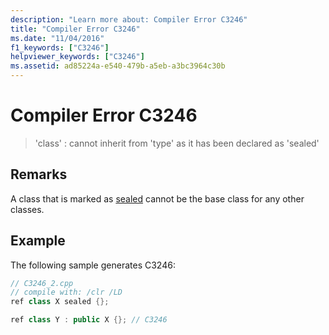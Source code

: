```yaml
---
description: "Learn more about: Compiler Error C3246"
title: "Compiler Error C3246"
ms.date: "11/04/2016"
f1_keywords: ["C3246"]
helpviewer_keywords: ["C3246"]
ms.assetid: ad85224a-e540-479b-a5eb-a3bc3964c30b
---
```

# Compiler Error C3246

> 'class' : cannot inherit from 'type' as it has been declared as 'sealed'

## Remarks

A class that is marked as [sealed](../../extensions/sealed-cpp-component-extensions.md) cannot be the base class for any other classes.

## Example

The following sample generates C3246:

```cpp
// C3246_2.cpp
// compile with: /clr /LD
ref class X sealed {};

ref class Y : public X {}; // C3246
```
